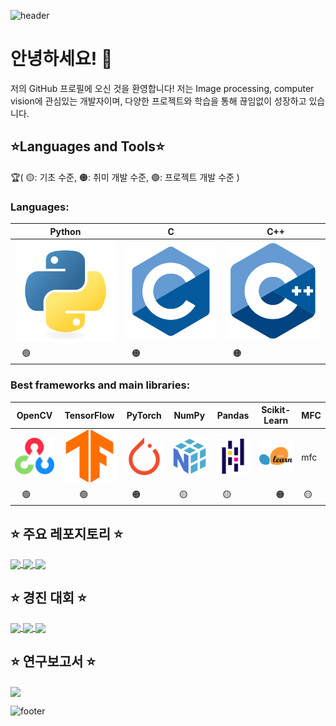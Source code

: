 
![header](https://capsule-render.vercel.app/api?type=waving&color=gradient&height=300&section=header&text=우헌이의%20GitHub&fontSize=90&fontAlignY=40&desc=Welcome%20to%20my%20profile&descAlignY=60&descAlign=50)

# 안녕하세요!  👋

저의 GitHub 프로필에 오신 것을 환영합니다! 저는 Image processing, computer vision에 관심있는 개발자이며, 다양한 프로젝트와 학습을 통해 끊임없이 성장하고 있습니다.

## ⭐️Languages and Tools⭐️
🏆( 🟡: 기초 수준, 🟠: 취미 개발 수준, 🟢: 프로젝트 개발 수준 )
### Languages:
| Python | &nbsp; &nbsp; C &nbsp; &nbsp; |&nbsp; C++ |
|------|------|------|
| ![Python](https://github.com/devicons/devicon/blob/6910f0503efdd315c8f9b858234310c06e04d9c0/icons/python/python-original.svg) | ![C](https://github.com/devicons/devicon/blob/6910f0503efdd315c8f9b858234310c06e04d9c0/icons/c/c-original.svg) | ![C++](https://github.com/devicons/devicon/blob/6910f0503efdd315c8f9b858234310c06e04d9c0/icons/cplusplus/cplusplus-original.svg) |
| &nbsp; &nbsp;🟢| &nbsp; &nbsp;🟠| &nbsp; &nbsp;🟠|

### Best frameworks and main libraries:

| OpenCV | TensorFlow | PyTorch | NumPy | Pandas | Scikit-Learn | MFC |
|--------|------------|---------|-------|--------|--------------|-----|
| ![OpenCV](https://github.com/devicons/devicon/blob/master/icons/opencv/opencv-original.svg) | ![TensorFlow](https://github.com/devicons/devicon/blob/master/icons/tensorflow/tensorflow-original.svg) | ![PyTorch](https://github.com/devicons/devicon/blob/master/icons/pytorch/pytorch-original.svg) | ![NumPy](https://github.com/devicons/devicon/blob/master/icons/numpy/numpy-original.svg) | ![Pandas](https://github.com/devicons/devicon/blob/master/icons/pandas/pandas-original.svg) | ![Scikit-Learn](https://github.com/devicons/devicon/blob/master/icons/scikitlearn/scikitlearn-original.svg) | mfc|
| &nbsp; &nbsp;🟢| &nbsp; &nbsp; &nbsp; &nbsp;🟢| &nbsp; &nbsp;🟠| &nbsp; &nbsp;🟡| &nbsp; &nbsp;🟡| &nbsp; &nbsp; &nbsp; &nbsp;🟠|  &nbsp;🟡|



## ⭐️ 주요 레포지토리 ⭐️
<a href="https://github.com/k99885/Braille_book_OCR_system">
  <img align="center" src="https://github-readme-stats.vercel.app/api/pin/?username=k99885&repo=Braille_book_OCR_system&theme=radical" />
</a>

<a href="https://github.com/k99885/Camera_Module_Having_Multi-Telephoto_Lens">
  <img align="center" src="https://github-readme-stats.vercel.app/api/pin/?username=k99885&repo=Camera_Module_Having_Multi-Telephoto_Lens&theme=radical" />
</a>

<a href="https://github.com/k99885/Color_image_implementation_using_multiple_miniaturized_camera_modules">
  <img align="center" src="https://github-readme-stats.vercel.app/api/pin/?username=k99885&repo=Color_image_implementation_using_multiple_miniaturized_camera_modules&theme=radical" />
</a>

## ⭐️ 경진 대회 ⭐️

<a href="https://github.com/k99885/2024_Disaster_Safety_Data_Hackathon">
  <img align="center" src="https://github-readme-stats.vercel.app/api/pin/?username=k99885&repo=2024_Disaster_Safety_Data_Hackathon&theme=radical" />
</a>

<a href="https://github.com/k99885/OTF_PROJECT">
  <img align="center" src="https://github-readme-stats.vercel.app/api/pin/?username=k99885&repo=OTF_PROJECT&theme=radical" />
</a>

<a href="https://github.com/k99885/dacon2024_bird_lowres_image_classification">
  <img align="center" src="https://github-readme-stats.vercel.app/api/pin/?username=k99885&repo=dacon2024_bird_lowres_image_classification&theme=radical" />
</a>

## ⭐️ 연구보고서 ⭐️
<a href="https://github.com/k99885/Research_Report">
  <img align="center" src="https://github-readme-stats.vercel.app/api/pin/?username=k99885&repo=Research_Report&theme=radical" />
</a>

![footer](https://capsule-render.vercel.app/api?type=waving&color=gradient&height=150&section=footer)
